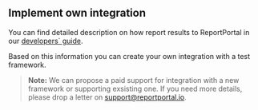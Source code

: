 ## Implement own integration
You can find detailed description on how report results to ReportPortal in our [developers` guide](https://github.com/reportportal/documentation/blob/master/src/md/src/DevGuides/reporting.md).

Based on this information you can create your own integration with a test framework.

>**Note:**
> We can propose a paid support for integration with a new framework or supporting exsisting one. If you need more details, please drop a letter on support@reportportal.io.
